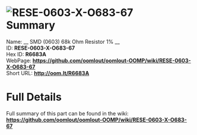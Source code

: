 
![RESE-0603-X-O683-67](https://github.com/oomlout/oomlout-OOMP/blob/master/parts/RESE-0603-X-O683-67/RESE-0603-X-O683-67_420.jpg)   
Summary
=================
  
Name: __ SMD (0603) 68k Ohm Resistor 1% __    
ID: __RESE-0603-X-O683-67__   
Hex ID: __R6683A__   
WebPage: __https://github.com/oomlout/oomlout-OOMP/wiki/RESE-0603-X-O683-67__   
Short URL: __http://oom.lt/R6683A__   

Full Details
==========================
Full summary of this part can be found in the wiki:   
__https://github.com/oomlout/oomlout-OOMP/wiki/RESE-0603-X-O683-67__    

